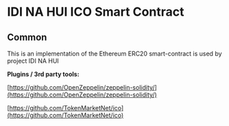 # IDI NA HUI ICO Smart Contract

## Common

This is an implementation of the Ethereum ERC20 smart-contract is used by project IDI NA HUI

<b>Plugins / 3rd party tools:</b>

[https://github.com/OpenZeppelin/zeppelin-solidity/](https://github.com/OpenZeppelin/zeppelin-solidity/)

[https://github.com/TokenMarketNet/ico](https://github.com/TokenMarketNet/ico)